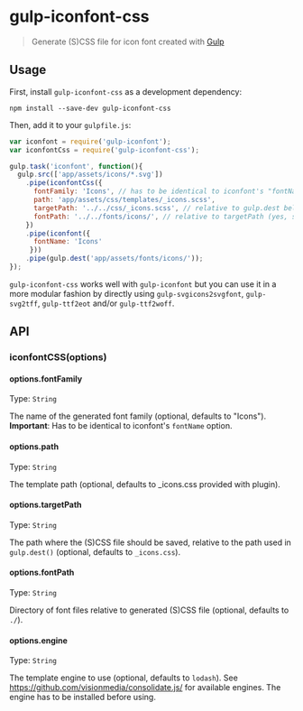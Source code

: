 # gulp-iconfont-css
> Generate (S)CSS file for icon font created with [Gulp](http://gulpjs.com/)

## Usage

First, install `gulp-iconfont-css` as a development dependency:

```shell
npm install --save-dev gulp-iconfont-css
```

Then, add it to your `gulpfile.js`:

```javascript
var iconfont = require('gulp-iconfont');
var iconfontCss = require('gulp-iconfont-css');

gulp.task('iconfont', function(){
  gulp.src(['app/assets/icons/*.svg'])
    .pipe(iconfontCss({
      fontFamily: 'Icons', // has to be identical to iconfont's "fontName" option
      path: 'app/assets/css/templates/_icons.scss',
      targetPath: '../../css/_icons.scss', // relative to gulp.dest below
      fontPath: '../../fonts/icons/', // relative to targetPath (yes, slightly redundant but necessary for CSS template)
    })
    .pipe(iconfont({
      fontName: 'Icons'
     }))
    .pipe(gulp.dest('app/assets/fonts/icons/'));
});
```

`gulp-iconfont-css` works well with `gulp-iconfont` but you can use it in a more modular fashion by directly using `gulp-svgicons2svgfont`, `gulp-svg2tff`, `gulp-ttf2eot` and/or `gulp-ttf2woff`.

## API

### iconfontCSS(options)

#### options.fontFamily
Type: `String`

The name of the generated font family (optional, defaults to "Icons"). **Important**: Has to be identical to iconfont's ```fontName``` option.

#### options.path
Type: `String`

The template path (optional, defaults to _icons.css provided with plugin).

#### options.targetPath
Type: `String`

The path where the (S)CSS file should be saved, relative to the path used in ```gulp.dest()``` (optional, defaults to ```_icons.css```).

#### options.fontPath
Type: `String`

Directory of font files relative to generated (S)CSS file (optional, defaults to ```./```).

#### options.engine
Type: `String`

The template engine to use (optional, defaults to ```lodash```). 
See https://github.com/visionmedia/consolidate.js/ for available engines. The engine has to be installed before using.

